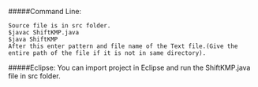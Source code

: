 #####Command Line:
```
Source file is in src folder.
$javac ShiftKMP.java
$java ShiftKMP
After this enter pattern and file name of the Text file.(Give the entire path of the file if it is not in same directory).
```
#####Eclipse:
You can import project in Eclipse and run the ShiftKMP.java file in src folder.
